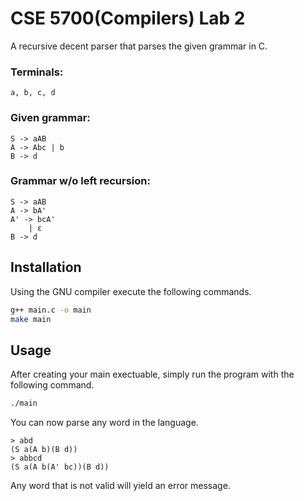 # CSE 5700(Compilers) Lab 2

A recursive decent parser that parses the given grammar in C.

### Terminals:

    a, b, c, d

### Given grammar:

    S -> aAB
    A -> Abc | b
    B -> d

### Grammar w/o left recursion:

    S -> aAB
    A -> bA'
    A' -> bcA'
        | ε
    B -> d

## Installation

Using the GNU compiler execute the following commands.

```bash
g++ main.c -o main
make main
```

## Usage

After creating your main exectuable, simply run the program with the following command.

```bash
./main
```

You can now parse any word in the language.

```
> abd
(S a(A b)(B d))
> abbcd
(S a(A b(A' bc))(B d))
```

Any word that is not valid will yield an error message.
